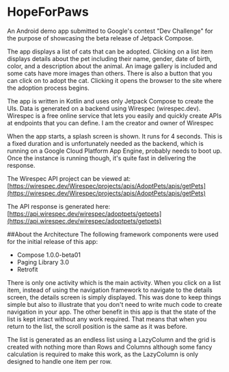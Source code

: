 # HopeForPaws

An Android demo app submitted to Google's contest "Dev Challenge" for the purpose of showcasing the beta release of Jetpack Compose.

The app displays a list of cats that can be adopted. Clicking on a list item displays details about the pet including their name, gender, date of birth, color, and a description about the animal. An image gallery is included and some cats have more images than others. There is also a button that you can click on to adopt the cat. Clicking it opens the browser to the site where the adoption process begins.

The app is written in Kotlin and uses only Jetpack Compose to create the UIs. Data is generated on a backend using Wirespec (wirespec.dev).  Wirespec is a free online service that lets you easily and quickly create APIs at endpoints that you can define. I am the creator and owner of Wirespec

When the app starts, a splash screen is shown. It runs for 4 seconds. This is a fixed duration and is unfortunately needed as the backend, which is running on a Google Cloud Platform App Engine, probably needs to boot up. Once the instance is running though, it's quite fast in delivering the response.

The Wirespec API project can be viewed at:
[https://wirespec.dev/Wirespec/projects/apis/AdoptPets/apis/getPets](https://wirespec.dev/Wirespec/projects/apis/AdoptPets/apis/getPets)

The API response is generated here:
[https://api.wirespec.dev/wirespec/adoptpets/getpets](https://api.wirespec.dev/wirespec/adoptpets/getpets)

##About the Architecture
The following framework components were used for the initial release of this app:

* Compose 1.0.0-beta01 
* Paging Library 3.0
* Retrofit

There is only one activity which is the main activity. When you click on a list item, instead of using the navigation framework to navigate to the details screen, the details screen is simply displayed. This was done to keep things simple but also to illustrate that you don't need to write much code to create navigation in your app. The other benefit in this app is that the state of the list is kept intact without any work required. That means that when you return to the list, the scroll position is the same as it was before.

The list is generated as an endless list using a LazyColumn and the grid is created with nothing more than Rows and Columns although some fancy calculation is required to make this work, as the LazyColumn is only designed to handle one item per row.